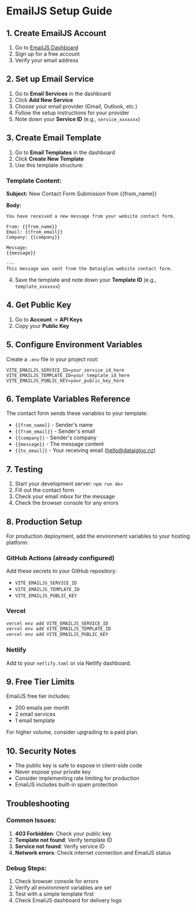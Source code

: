 # EmailJS Setup Guide

## 1. Create EmailJS Account

1. Go to [EmailJS Dashboard](https://dashboard.emailjs.com/)
2. Sign up for a free account
3. Verify your email address

## 2. Set up Email Service

1. Go to **Email Services** in the dashboard
2. Click **Add New Service**
3. Choose your email provider (Gmail, Outlook, etc.)
4. Follow the setup instructions for your provider
5. Note down your **Service ID** (e.g., `service_xxxxxxx`)

## 3. Create Email Template

1. Go to **Email Templates** in the dashboard
2. Click **Create New Template**
3. Use this template structure:

### Template Content:

**Subject:** New Contact Form Submission from {{from_name}}

**Body:**
```
You have received a new message from your website contact form.

From: {{from_name}}
Email: {{from_email}}
Company: {{company}}

Message:
{{message}}

---
This message was sent from the Dataigloo website contact form.
```

4. Save the template and note down your **Template ID** (e.g., `template_xxxxxxx`)

## 4. Get Public Key

1. Go to **Account** → **API Keys**
2. Copy your **Public Key**

## 5. Configure Environment Variables

Create a `.env` file in your project root:

```env
VITE_EMAILJS_SERVICE_ID=your_service_id_here
VITE_EMAILJS_TEMPLATE_ID=your_template_id_here
VITE_EMAILJS_PUBLIC_KEY=your_public_key_here
```

## 6. Template Variables Reference

The contact form sends these variables to your template:

- `{{from_name}}` - Sender's name
- `{{from_email}}` - Sender's email
- `{{company}}` - Sender's company
- `{{message}}` - The message content
- `{{to_email}}` - Your receiving email (hello@dataigloo.nz)

## 7. Testing

1. Start your development server: `npm run dev`
2. Fill out the contact form
3. Check your email inbox for the message
4. Check the browser console for any errors

## 8. Production Setup

For production deployment, add the environment variables to your hosting platform:

### GitHub Actions (already configured)
Add these secrets to your GitHub repository:
- `VITE_EMAILJS_SERVICE_ID`
- `VITE_EMAILJS_TEMPLATE_ID`
- `VITE_EMAILJS_PUBLIC_KEY`

### Vercel
```bash
vercel env add VITE_EMAILJS_SERVICE_ID
vercel env add VITE_EMAILJS_TEMPLATE_ID
vercel env add VITE_EMAILJS_PUBLIC_KEY
```

### Netlify
Add to your `netlify.toml` or via Netlify dashboard.

## 9. Free Tier Limits

EmailJS free tier includes:
- 200 emails per month
- 2 email services
- 1 email template

For higher volume, consider upgrading to a paid plan.

## 10. Security Notes

- The public key is safe to expose in client-side code
- Never expose your private key
- Consider implementing rate limiting for production
- EmailJS includes built-in spam protection

## Troubleshooting

### Common Issues:

1. **403 Forbidden**: Check your public key
2. **Template not found**: Verify template ID
3. **Service not found**: Verify service ID
4. **Network errors**: Check internet connection and EmailJS status

### Debug Steps:

1. Check browser console for errors
2. Verify all environment variables are set
3. Test with a simple template first
4. Check EmailJS dashboard for delivery logs